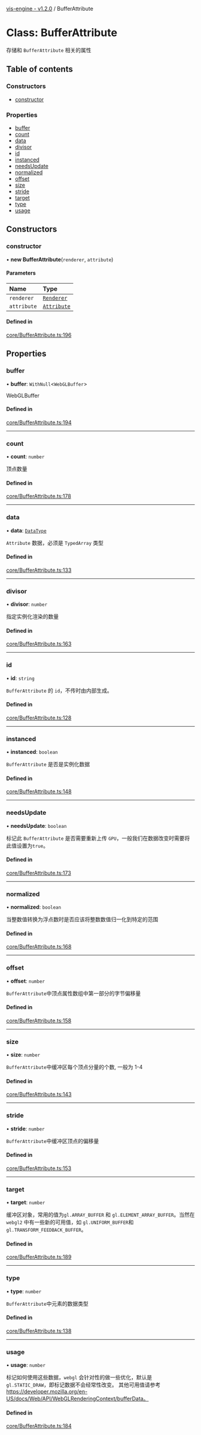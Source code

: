 [vis-engine - v1.2.0](../index.md) / BufferAttribute

# Class: BufferAttribute

存储和 `BufferAttribute` 相关的属性

## Table of contents

### Constructors

- [constructor](BufferAttribute.md#constructor)

### Properties

- [buffer](BufferAttribute.md#buffer)
- [count](BufferAttribute.md#count)
- [data](BufferAttribute.md#data)
- [divisor](BufferAttribute.md#divisor)
- [id](BufferAttribute.md#id)
- [instanced](BufferAttribute.md#instanced)
- [needsUpdate](BufferAttribute.md#needsupdate)
- [normalized](BufferAttribute.md#normalized)
- [offset](BufferAttribute.md#offset)
- [size](BufferAttribute.md#size)
- [stride](BufferAttribute.md#stride)
- [target](BufferAttribute.md#target)
- [type](BufferAttribute.md#type)
- [usage](BufferAttribute.md#usage)

## Constructors

### constructor

• **new BufferAttribute**(`renderer`, `attribute`)

#### Parameters

| Name | Type |
| :------ | :------ |
| `renderer` | [`Renderer`](Renderer.md) |
| `attribute` | [`Attribute`](../interfaces/Attribute.md) |

#### Defined in

[core/BufferAttribute.ts:196](https://github.com/sakitam-gis/vis-engine/blob/master/src/core/BufferAttribute.ts?at&#x3D;b6d63c9#line&#x3D;196)

## Properties

### buffer

• **buffer**: `WithNull`<`WebGLBuffer`\>

WebGLBuffer

#### Defined in

[core/BufferAttribute.ts:194](https://github.com/sakitam-gis/vis-engine/blob/master/src/core/BufferAttribute.ts?at&#x3D;b6d63c9#line&#x3D;194)

___

### count

• **count**: `number`

顶点数量

#### Defined in

[core/BufferAttribute.ts:178](https://github.com/sakitam-gis/vis-engine/blob/master/src/core/BufferAttribute.ts?at&#x3D;b6d63c9#line&#x3D;178)

___

### data

• **data**: [`DataType`](../index.md#datatype)

`Attribute` 数据，必须是 `TypedArray` 类型

#### Defined in

[core/BufferAttribute.ts:133](https://github.com/sakitam-gis/vis-engine/blob/master/src/core/BufferAttribute.ts?at&#x3D;b6d63c9#line&#x3D;133)

___

### divisor

• **divisor**: `number`

指定实例化渲染的数量

#### Defined in

[core/BufferAttribute.ts:163](https://github.com/sakitam-gis/vis-engine/blob/master/src/core/BufferAttribute.ts?at&#x3D;b6d63c9#line&#x3D;163)

___

### id

• **id**: `string`

`BufferAttribute` 的 `id`，不传时由内部生成。

#### Defined in

[core/BufferAttribute.ts:128](https://github.com/sakitam-gis/vis-engine/blob/master/src/core/BufferAttribute.ts?at&#x3D;b6d63c9#line&#x3D;128)

___

### instanced

• **instanced**: `boolean`

`BufferAttribute` 是否是实例化数据

#### Defined in

[core/BufferAttribute.ts:148](https://github.com/sakitam-gis/vis-engine/blob/master/src/core/BufferAttribute.ts?at&#x3D;b6d63c9#line&#x3D;148)

___

### needsUpdate

• **needsUpdate**: `boolean`

标记此 `BufferAttribute` 是否需要重新上传 `GPU`，一般我们在数据改变时需要将此值设置为`true`。

#### Defined in

[core/BufferAttribute.ts:173](https://github.com/sakitam-gis/vis-engine/blob/master/src/core/BufferAttribute.ts?at&#x3D;b6d63c9#line&#x3D;173)

___

### normalized

• **normalized**: `boolean`

当整数值转换为浮点数时是否应该将整数数值归一化到特定的范围

#### Defined in

[core/BufferAttribute.ts:168](https://github.com/sakitam-gis/vis-engine/blob/master/src/core/BufferAttribute.ts?at&#x3D;b6d63c9#line&#x3D;168)

___

### offset

• **offset**: `number`

`BufferAttribute`中顶点属性数组中第一部分的字节偏移量

#### Defined in

[core/BufferAttribute.ts:158](https://github.com/sakitam-gis/vis-engine/blob/master/src/core/BufferAttribute.ts?at&#x3D;b6d63c9#line&#x3D;158)

___

### size

• **size**: `number`

`BufferAttribute`中缓冲区每个顶点分量的个数, 一般为 1-4

#### Defined in

[core/BufferAttribute.ts:143](https://github.com/sakitam-gis/vis-engine/blob/master/src/core/BufferAttribute.ts?at&#x3D;b6d63c9#line&#x3D;143)

___

### stride

• **stride**: `number`

`BufferAttribute`中缓冲区顶点的偏移量

#### Defined in

[core/BufferAttribute.ts:153](https://github.com/sakitam-gis/vis-engine/blob/master/src/core/BufferAttribute.ts?at&#x3D;b6d63c9#line&#x3D;153)

___

### target

• **target**: `number`

缓冲区对象，常用的值为`gl.ARRAY_BUFFER` 和 `gl.ELEMENT_ARRAY_BUFFER`。当然在`webgl2` 中有一些新的可用值，如 `gl.UNIFORM_BUFFER`和 `gl.TRANSFORM_FEEDBACK_BUFFER`。

#### Defined in

[core/BufferAttribute.ts:189](https://github.com/sakitam-gis/vis-engine/blob/master/src/core/BufferAttribute.ts?at&#x3D;b6d63c9#line&#x3D;189)

___

### type

• **type**: `number`

`BufferAttribute`中元素的数据类型

#### Defined in

[core/BufferAttribute.ts:138](https://github.com/sakitam-gis/vis-engine/blob/master/src/core/BufferAttribute.ts?at&#x3D;b6d63c9#line&#x3D;138)

___

### usage

• **usage**: `number`

标记如何使用这些数据，`webgl` 会针对性的做一些优化，默认是 `gl.STATIC_DRAW`，即标记数据不会经常性改变。
其他可用值请参考 https://developer.mozilla.org/en-US/docs/Web/API/WebGLRenderingContext/bufferData。

#### Defined in

[core/BufferAttribute.ts:184](https://github.com/sakitam-gis/vis-engine/blob/master/src/core/BufferAttribute.ts?at&#x3D;b6d63c9#line&#x3D;184)

